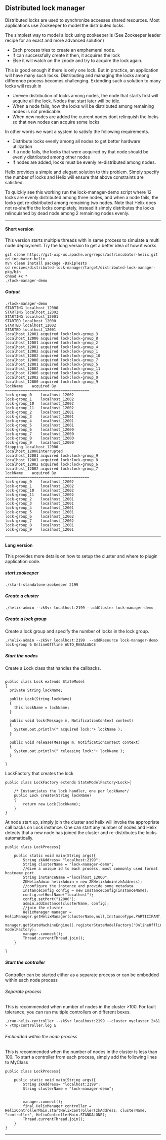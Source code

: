<!---
Licensed to the Apache Software Foundation (ASF) under one
or more contributor license agreements.  See the NOTICE file
distributed with this work for additional information
regarding copyright ownership.  The ASF licenses this file
to you under the Apache License, Version 2.0 (the
"License"); you may not use this file except in compliance
with the License.  You may obtain a copy of the License at

  http://www.apache.org/licenses/LICENSE-2.0

Unless required by applicable law or agreed to in writing,
software distributed under the License is distributed on an
"AS IS" BASIS, WITHOUT WARRANTIES OR CONDITIONS OF ANY
KIND, either express or implied.  See the License for the
specific language governing permissions and limitations
under the License.
-->
Distributed lock manager
------------------------
Distributed locks are used to synchronize accesses shared resources. Most applications use Zookeeper to model the distributed locks. 

The simplest way to model a lock using zookeeper is (See Zookeeper leader recipe for an exact and more advanced solution)

* Each process tries to create an emphemeral node.
* If can successfully create it then, it acquires the lock
* Else it will watch on the znode and try to acquire the lock again.

This is good enough if there is only one lock. But in practice, an application will have many such locks. Distributing and managing the locks among difference process becomes challenging. Extending such a solution to many locks will result in

* Uneven distribution of locks among nodes, the node that starts first will acquire all the lock. Nodes that start later will be idle.
* When a node fails, how the locks will be distributed among remaining nodes is not predicable. 
* When new nodes are added the current nodes dont relinquish the locks so that new nodes can acquire some locks

In other words we want a system to satisfy the following requirements.

* Distribute locks evenly among all nodes to get better hardware utilization
* If a node fails, the locks that were acquired by that node should be evenly distributed among other nodes
* If nodes are added, locks must be evenly re-distributed among nodes.

Helix provides a simple and elegant solution to this problem. Simply specify the number of locks and Helix will ensure that above constraints are satisfied. 

To quickly see this working run the lock-manager-demo script where 12 locks are evenly distributed among three nodes, and when a node fails, the locks get re-distributed among remaining two nodes. Note that Helix does not re-shuffle the locks completely, instead it simply distributes the locks relinquished by dead node among 2 remaining nodes evenly.

----------------------------------------------------------------------------------------

#### Short version
 This version starts multiple threads with in same process to simulate a multi node deployment. Try the long version to get a better idea of how it works.
 
```
git clone https://git-wip-us.apache.org/repos/asf/incubator-helix.git
cd incubator-helix
mvn clean install package -DskipTests
cd recipes/distributed-lock-manager/target/distributed-lock-manager-pkg/bin
chmod +x *
./lock-manager-demo
```

##### Output

```
./lock-manager-demo 
STARTING localhost_12000
STARTING localhost_12002
STARTING localhost_12001
STARTED localhost_12000
STARTED localhost_12002
STARTED localhost_12001
localhost_12001 acquired lock:lock-group_3
localhost_12000 acquired lock:lock-group_8
localhost_12001 acquired lock:lock-group_2
localhost_12001 acquired lock:lock-group_4
localhost_12002 acquired lock:lock-group_1
localhost_12002 acquired lock:lock-group_10
localhost_12000 acquired lock:lock-group_7
localhost_12001 acquired lock:lock-group_5
localhost_12002 acquired lock:lock-group_11
localhost_12000 acquired lock:lock-group_6
localhost_12002 acquired lock:lock-group_0
localhost_12000 acquired lock:lock-group_9
lockName	acquired By
======================================
lock-group_0	localhost_12002
lock-group_1	localhost_12002
lock-group_10	localhost_12002
lock-group_11	localhost_12002
lock-group_2	localhost_12001
lock-group_3	localhost_12001
lock-group_4	localhost_12001
lock-group_5	localhost_12001
lock-group_6	localhost_12000
lock-group_7	localhost_12000
lock-group_8	localhost_12000
lock-group_9	localhost_12000
Stopping localhost_12000
localhost_12000Interrupted
localhost_12001 acquired lock:lock-group_9
localhost_12001 acquired lock:lock-group_8
localhost_12002 acquired lock:lock-group_6
localhost_12002 acquired lock:lock-group_7
lockName	acquired By
======================================
lock-group_0	localhost_12002
lock-group_1	localhost_12002
lock-group_10	localhost_12002
lock-group_11	localhost_12002
lock-group_2	localhost_12001
lock-group_3	localhost_12001
lock-group_4	localhost_12001
lock-group_5	localhost_12001
lock-group_6	localhost_12002
lock-group_7	localhost_12002
lock-group_8	localhost_12001
lock-group_9	localhost_12001

```

----------------------------------------------------------------------------------------

#### Long version
This provides more details on how to setup the cluster and where to plugin application code.

##### start zookeeper

```
./start-standalone-zookeeper 2199
```

##### Create a cluster

```
./helix-admin --zkSvr localhost:2199 --addCluster lock-manager-demo
```

##### Create a lock group

Create a lock group and specify the number of locks in the lock group. 
```
./helix-admin --zkSvr localhost:2199  --addResource lock-manager-demo lock-group 6 OnlineOffline AUTO_REBALANCE
```

##### Start the nodes

Create a Lock class that handles the callbacks. 

```

public class Lock extends StateModel
{
  private String lockName;

  public Lock(String lockName)
  {
    this.lockName = lockName;
  }

  public void lock(Message m, NotificationContext context)
  {
    System.out.println(" acquired lock:"+ lockName );
  }

  public void release(Message m, NotificationContext context)
  {
    System.out.println(" releasing lock:"+ lockName );
  }

}

```

LockFactory that creates the lock
 
```
public class LockFactory extends StateModelFactory<Lock>{
	
	/* Instantiates the lock handler, one per lockName*/
    public Lock create(String lockName)
    {
    	return new Lock(lockName);
    }   
}
```

At node start up, simply join the cluster and helix will invoke the appropriate call backs on Lock instance. One can start any number of nodes and Helix detects that a new node has joined the cluster and re-distributes the locks automatically.

```
public class LockProcess{

	public static void main(String args){
	    String zkAddress= "localhost:2199";
	    String clusterName = "lock-manager-demo";
	    //Give a unique id to each process, most commonly used format hostname_port
	    String instanceName ="localhost_12000";
	    ZKHelixAdmin helixAdmin = new ZKHelixAdmin(zkAddress);
	    //configure the instance and provide some metadata 
	    InstanceConfig config = new InstanceConfig(instanceName);
	    config.setHostName("localhost");
	    config.setPort("12000");
	    admin.addInstance(clusterName, config);
	    //join the cluster
		HelixManager manager = HelixManager.getHelixManager(clusterName,null,InstanceType.PARTICIPANT,zkAddress);
		manager.getStateMachineEngine().registerStateModelFactory("OnlineOffline", modelFactory);
		manager.connect();
		Thread.currentThread.join();
	}

}
```

##### Start the controller

Controller can be started either as a separate process or can be embedded within each node process

###### Separate process
This is recommended when number of nodes in the cluster >100. For fault tolerance, you can run multiple controllers on different boxes.

```
./run-helix-controller --zkSvr localhost:2199 --cluster mycluster 2>&1 > /tmp/controller.log &
```

###### Embedded within the node process
This is recommended when the number of nodes in the cluster is less than 100. To start a controller from each process, simply add the following lines to MyClass

```
public class LockProcess{

	public static void main(String args){
	    String zkAddress= "localhost:2199";
	    String clusterName = "lock-manager-demo";
	    .
	    .
	    manager.connect();
	    final HelixManager controller = HelixControllerMain.startHelixController(zkAddress, clusterName, "controller", HelixControllerMain.STANDALONE);
	    Thread.currentThread.join();
	}
}
```

----------------------------------------------------------------------------------------





